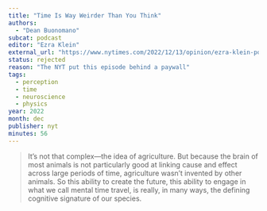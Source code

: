 ```yaml
---
title: "Time Is Way Weirder Than You Think"
authors:
  - "Dean Buonomano"
subcat: podcast
editor: "Ezra Klein"
external_url: "https://www.nytimes.com/2022/12/13/opinion/ezra-klein-podcast-dean-buonomano.html"
status: rejected
reason: "The NYT put this episode behind a paywall"
tags:
  - perception
  - time
  - neuroscience
  - physics
year: 2022
month: dec
publisher: nyt
minutes: 56
---
```


> It’s not that complex—the idea of agriculture. But because the brain of most animals is not particularly good at linking cause and effect across large periods of time, agriculture wasn’t invented by other animals.
So this ability to create the future, this ability to engage in what we call mental time travel, is really, in many ways, the defining cognitive signature of our species.
